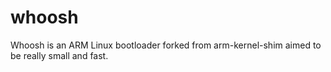 # whoosh
Whoosh is an ARM Linux bootloader forked from arm-kernel-shim aimed to be really small and fast.
